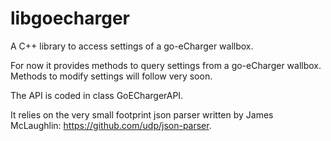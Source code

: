 # libgoecharger
A C++ library to access settings of a go-eCharger wallbox.

For now it provides methods to query settings from a go-eCharger wallbox. Methods to modify settings will follow very soon.

The API is coded in class GoEChargerAPI.

It relies on the very small footprint json parser written by James McLaughlin: https://github.com/udp/json-parser.
